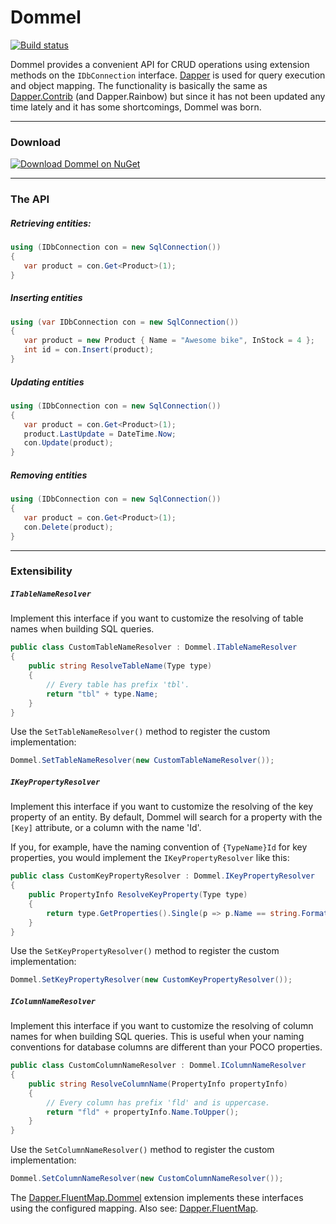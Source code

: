 Dommel
======
[![Build status](https://ci.appveyor.com/api/projects/status/kynsbfu97f9s5bj7)](https://ci.appveyor.com/project/HenkMollema/dommel)

Dommel provides a convenient API for CRUD operations using extension methods on the `IDbConnection` interface. [Dapper](https://github.com/StackExchange/dapper-dot-net) is used for query execution and object mapping. The functionality is basically the same as [Dapper.Contrib](https://github.com/StackExchange/dapper-dot-net/tree/master/Dapper.Contrib) (and Dapper.Rainbow) but since it has not been updated any time lately and it has some shortcomings, Dommel was born.

<hr>

### Download
[![Download Dommel on NuGet](http://i.imgur.com/g9ZIbID.png "Download Dommel on NuGet")](https://www.nuget.org/packages/Dommel)

<hr>


### The API

##### Retrieving entities:

```csharp
using (IDbConnection con = new SqlConnection())
{
   var product = con.Get<Product>(1);
}
```

##### Inserting entities

```csharp
using (var IDbConnection con = new SqlConnection())
{
   var product = new Product { Name = "Awesome bike", InStock = 4 };
   int id = con.Insert(product);
}
```

##### Updating entities

```csharp
using (IDbConnection con = new SqlConnection())
{
   var product = con.Get<Product>(1);
   product.LastUpdate = DateTime.Now;
   con.Update(product);
}
```

##### Removing entities

```csharp
using (IDbConnection con = new SqlConnection())
{
   var product = con.Get<Product>(1);
   con.Delete(product);
}
```

<hr>

### Extensibility
##### `ITableNameResolver`
Implement this interface if you want to customize the resolving of table names when building SQL queries.
```csharp
public class CustomTableNameResolver : Dommel.ITableNameResolver
{
    public string ResolveTableName(Type type)
    {
        // Every table has prefix 'tbl'.
        return "tbl" + type.Name;
    }
}
```

Use the `SetTableNameResolver()` method to register the custom implementation:
```csharp
Dommel.SetTableNameResolver(new CustomTableNameResolver());
```

##### `IKeyPropertyResolver`
Implement this interface if you want to customize the resolving of the key property of an entity. By default, Dommel will search for a property with the `[Key]` attribute, or a column with the name 'Id'.

If you, for example, have the naming convention of `{TypeName}Id` for key properties, you would implement the `IKeyPropertyResolver` like this:
```csharp
public class CustomKeyPropertyResolver : Dommel.IKeyPropertyResolver
{
    public PropertyInfo ResolveKeyProperty(Type type)
    {
        return type.GetProperties().Single(p => p.Name == string.Format("{0}Id", type.Name));
    }
}
```

Use the `SetKeyPropertyResolver()` method to register the custom implementation:
```csharp
Dommel.SetKeyPropertyResolver(new CustomKeyPropertyResolver());
```

##### `IColumnNameResolver`
Implement this interface if you want to customize the resolving of column names for when building SQL queries. This is useful when your naming conventions for database columns are different than your POCO properties.

```csharp
public class CustomColumnNameResolver : Dommel.IColumnNameResolver
{
    public string ResolveColumnName(PropertyInfo propertyInfo)
    {
        // Every column has prefix 'fld' and is uppercase.
        return "fld" + propertyInfo.Name.ToUpper();
    }
}
```

Use the `SetColumnNameResolver()` method to register the custom implementation:
```csharp
Dommel.SetColumnNameResolver(new CustomColumnNameResolver());
```

The [Dapper.FluentMap.Dommel](https://www.nuget.org/packages/Dapper.FluentMap.Dommel) extension implements these interfaces using the configured mapping. Also see: [Dapper.FluentMap](https://github.com/HenkMollema/Dapper-FluentMap#dommel).
